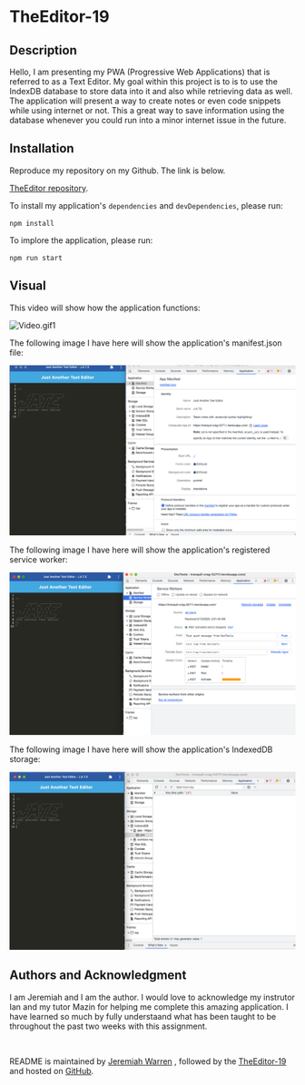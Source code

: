 # TheEditor-19

## Description
Hello, I am presenting my PWA (Progressive Web Applications) that is referred to as a Text Editor. My goal within this project is to is to use the IndexDB database to store data into it and also while retrieving data as well. The application will present a way to create notes or even code snippets while using internet or not. This a great way to save information using the database whenever you could run into a minor internet issue in the future.

## Installation

Reproduce my repository on my Github. The link is below.

[TheEditor repository](https://github.com/Jwarren619/TheEditor-19).

To install my application's `dependencies` and `devDependencies`, please run:
  ```
  npm install
  ```
  
  To implore the application, please run:
  ```
  npm run start
  ```

## Visual

This video will show how the application functions:

![Video.gif1](.//client/src/images/Video.gif)

The following image I have here will show the application's manifest.json file: 

![Screenshot1](.//client/src/images/ScreenShot1.png)

The following image I have here will show the application's registered service worker:

![Screenshot2](.//client/src/images/ScreenShot2.png)

The following image I have here will show the application's IndexedDB storage:

![Screenshot3](.//client/src/images/ScreenShot3.png)



##  Authors and Acknowledgment
I am Jeremiah and I am the author. I would love to acknowledge my instrutor Ian and my tutor Mazin for helping me complete this amazing application. I have learned so much by fully understaand what has been taught to be throughout the past two weeks with this assignment.


<br>

README is maintained by [Jeremiah Warren](https://github.com/Jwarren619) , followed by the [TheEditor-19](http://localhost:8080/) and hosted on [GitHub](https://github.com/Jwarren619/TheEditor-19).